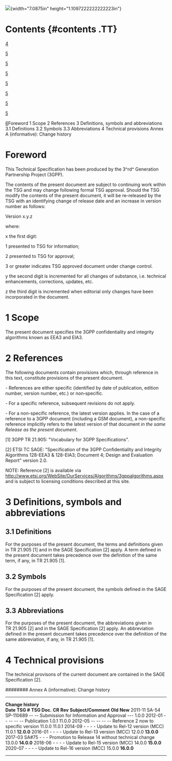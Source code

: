 ![](media/image1.jpeg){width="7.0875in" height="1.1097222222222223in"}

Contents {#contents .TT}
========

[4](#foreword)

[5](#scope)

[5](#references)

[5](#definitions-symbols-and-abbreviations)

[5](#definitions)

[5](#symbols)

[5](#abbreviations)

[5](#technical-provisions)

[6](#annex-a-informative-change-history)Foreword 1 Scope 2 References 3
Definitions, symbols and abbreviations 3.1 Definitions 3.2 Symbols 3.3
Abbreviations 4 Technical provisions Annex A (informative): Change
history

Foreword 
========

This Technical Specification has been produced by the 3^rd^ Generation
Partnership Project (3GPP).

The contents of the present document are subject to continuing work
within the TSG and may change following formal TSG approval. Should the
TSG modify the contents of the present document, it will be re-released
by the TSG with an identifying change of release date and an increase in
version number as follows:

Version x.y.z

where:

x the first digit:

1 presented to TSG for information;

2 presented to TSG for approval;

3 or greater indicates TSG approved document under change control.

y the second digit is incremented for all changes of substance, i.e.
technical enhancements, corrections, updates, etc.

z the third digit is incremented when editorial only changes have been
incorporated in the document.

1 Scope
=======

The present document specifies the 3GPP confidentiality and integrity
algorithms known as EEA3 and EIA3.

2 References
============

The following documents contain provisions which, through reference in
this text, constitute provisions of the present document.

\- References are either specific (identified by date of publication,
edition number, version number, etc.) or non‑specific.

\- For a specific reference, subsequent revisions do not apply.

\- For a non-specific reference, the latest version applies. In the case
of a reference to a 3GPP document (including a GSM document), a
non-specific reference implicitly refers to the latest version of that
document *in the same Release as the present document*.

\[1\] 3GPP TR 21.905: \"Vocabulary for 3GPP Specifications\".

\[2\] ETSI TC SAGE: \"Specification of the 3GPP Confidentiality and
Integrity Algorithms 128-EEA3 & 128-EIA3; Document 4; Design and
Evaluation Report\" version 2.0.

NOTE: Reference \[2\] is available via
<http://www.etsi.org/WebSite/OurServices/Algorithms/3gppalgorithms.aspx>
and is subject to licensing conditions described at this site.

3 Definitions, symbols and abbreviations
========================================

3.1 Definitions
---------------

For the purposes of the present document, the terms and definitions
given in TR 21.905 \[1\] and in the SAGE Specification \[2\] apply. A
term defined in the present document takes precedence over the
definition of the same term, if any, in TR 21.905 \[1\].

3.2 Symbols
-----------

For the purposes of the present document, the symbols defined in the
SAGE Specification \[2\] apply.

3.3 Abbreviations
-----------------

For the purposes of the present document, the abbreviations given in
TR 21.905 \[2\] and in the SAGE Specification \[2\] apply. An
abbreviation defined in the present document takes precedence over the
definition of the same abbreviation, if any, in TR 21.905 \[1\].

4 Technical provisions
======================

The technical provisons of the current document are contained in the
SAGE Specification \[2\].

######## Annex A (informative): Change history

  -------------------- ------------ -------------- -------- --------- -------------------------------------------------- --------- ------------
  **Change history**                                                                                                               
  **Date**             **TSG \#**   **TSG Doc.**   **CR**   **Rev**   **Subject/Comment**                                **Old**   **New**
  2011-11              SA-54        SP-110689      \--      \--       Submission for Information and Approval            \-\--     1.0.0
  2012-01              \--          \--            \--      \--       Publication                                        1.0.1     11.0.0
  2012-05              \--          \--            \--      \--       Reference 2 now to specific version                11.0.0    11.0.1
  2014-09              \-           \-             \-       \-        Update to Rel-12 version (MCC)                     11.0.1    **12.0.0**
  2016-01              \-           \-             \-       \-        Update to Rel-13 version (MCC)                     12.0.0    **13.0.0**
  2017-03              SA\#75       \-             \-       \-        Promotion to Release 14 without technical change   13.0.0    **14.0.0**
  2018-06              \-           \-             \-       \-        Update to Rel-15 version (MCC)                     14.0.0    **15.0.0**
  2020-07              \-           \-             \-       \-        Update to Rel-16 version (MCC)                     15.0.0    **16.0.0**
  -------------------- ------------ -------------- -------- --------- -------------------------------------------------- --------- ------------
